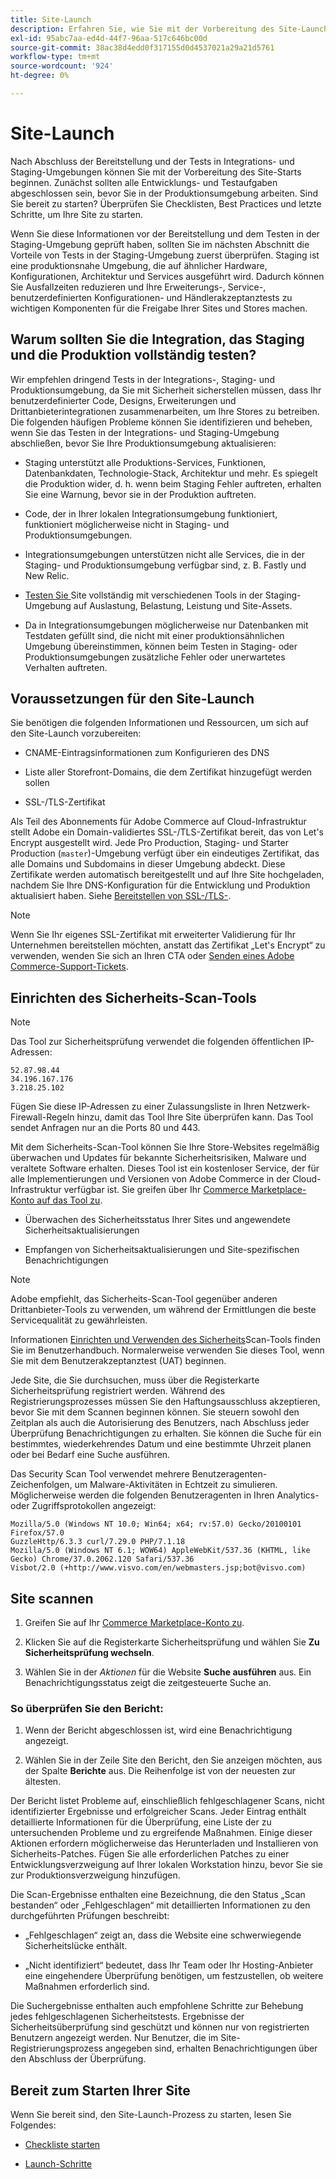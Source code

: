 ```yaml
---
title: Site-Launch
description: Erfahren Sie, wie Sie mit der Vorbereitung des Site-Launches beginnen.
exl-id: 95abc7aa-ed4d-44f7-96aa-517c646bc00d
source-git-commit: 38ac38d4edd0f317155d0d4537021a29a21d5761
workflow-type: tm+mt
source-wordcount: '924'
ht-degree: 0%

---
```


# Site-Launch

Nach Abschluss der Bereitstellung und der Tests in Integrations- und Staging-Umgebungen können Sie mit der Vorbereitung des Site-Starts beginnen. Zunächst sollten alle Entwicklungs- und Testaufgaben abgeschlossen sein, bevor Sie in der Produktionsumgebung arbeiten. Sind Sie bereit zu starten? Überprüfen Sie Checklisten, Best Practices und letzte Schritte, um Ihre Site zu starten.

Wenn Sie diese Informationen vor der Bereitstellung und dem Testen in der Staging-Umgebung geprüft haben, sollten Sie im nächsten Abschnitt die Vorteile von Tests in der Staging-Umgebung zuerst überprüfen. Staging ist eine produktionsnahe Umgebung, die auf ähnlicher Hardware, Konfigurationen, Architektur und Services ausgeführt wird. Dadurch können Sie Ausfallzeiten reduzieren und Ihre Erweiterungs-, Service-, benutzerdefinierten Konfigurationen- und Händlerakzeptanztests zu wichtigen Komponenten für die Freigabe Ihrer Sites und Stores machen.

## Warum sollten Sie die Integration, das Staging und die Produktion vollständig testen?

Wir empfehlen dringend Tests in der Integrations-, Staging- und Produktionsumgebung, da Sie mit Sicherheit sicherstellen müssen, dass Ihr benutzerdefinierter Code, Designs, Erweiterungen und Drittanbieterintegrationen zusammenarbeiten, um Ihre Stores zu betreiben. Die folgenden häufigen Probleme können Sie identifizieren und beheben, wenn Sie das Testen in der Integrations- und Staging-Umgebung abschließen, bevor Sie Ihre Produktionsumgebung aktualisieren:

- Staging unterstützt alle Produktions-Services, Funktionen, Datenbankdaten, Technologie-Stack, Architektur und mehr. Es spiegelt die Produktion wider, d. h. wenn beim Staging Fehler auftreten, erhalten Sie eine Warnung, bevor sie in der Produktion auftreten.

- Code, der in Ihrer lokalen Integrationsumgebung funktioniert, funktioniert möglicherweise nicht in Staging- und Produktionsumgebungen.

- Integrationsumgebungen unterstützen nicht alle Services, die in der Staging- und Produktionsumgebung verfügbar sind, z. B. Fastly und New Relic.

- [Testen Sie ](../test/guidance.md) Site vollständig mit verschiedenen Tools in der Staging-Umgebung auf Auslastung, Belastung, Leistung und Site-Assets.

- Da in Integrationsumgebungen möglicherweise nur Datenbanken mit Testdaten gefüllt sind, die nicht mit einer produktionsähnlichen Umgebung übereinstimmen, können beim Testen in Staging- oder Produktionsumgebungen zusätzliche Fehler oder unerwartetes Verhalten auftreten.

## Voraussetzungen für den Site-Launch

Sie benötigen die folgenden Informationen und Ressourcen, um sich auf den Site-Launch vorzubereiten:

- CNAME-Eintragsinformationen zum Konfigurieren des DNS

- Liste aller Storefront-Domains, die dem Zertifikat hinzugefügt werden sollen

- SSL-/TLS-Zertifikat

Als Teil des Abonnements für Adobe Commerce auf Cloud-Infrastruktur stellt Adobe ein Domain-validiertes SSL-/TLS-Zertifikat bereit, das von Let&#39;s Encrypt ausgestellt wird. Jede Pro Production, Staging- und Starter Production (`master`)-Umgebung verfügt über ein eindeutiges Zertifikat, das alle Domains und Subdomains in dieser Umgebung abdeckt. Diese Zertifikate werden automatisch bereitgestellt und auf Ihre Site hochgeladen, nachdem Sie Ihre DNS-Konfiguration für die Entwicklung und Produktion aktualisiert haben. Siehe [Bereitstellen von SSL-/TLS-](../cdn/fastly-configuration.md#provision-ssltls-certificates).

>[!NOTE]
>
>Wenn Sie Ihr eigenes SSL-Zertifikat mit erweiterter Validierung für Ihr Unternehmen bereitstellen möchten, anstatt das Zertifikat „Let&#39;s Encrypt“ zu verwenden, wenden Sie sich an Ihren CTA oder [Senden eines Adobe Commerce-Support-Tickets](https://experienceleague.adobe.com/docs/commerce-knowledge-base/kb/help-center-guide/magento-help-center-user-guide.html?lang=de#submit-ticket).

## Einrichten des Sicherheits-Scan-Tools

>[!NOTE]
>
>Das Tool zur Sicherheitsprüfung verwendet die folgenden öffentlichen IP-Adressen:
>
>```text
>52.87.98.44
>34.196.167.176
>3.218.25.102
>```
>
>Fügen Sie diese IP-Adressen zu einer Zulassungsliste in Ihren Netzwerk-Firewall-Regeln hinzu, damit das Tool Ihre Site überprüfen kann. Das Tool sendet Anfragen nur an die Ports 80 und 443.

Mit dem Sicherheits-Scan-Tool können Sie Ihre Store-Websites regelmäßig überwachen und Updates für bekannte Sicherheitsrisiken, Malware und veraltete Software erhalten. Dieses Tool ist ein kostenloser Service, der für alle Implementierungen und Versionen von Adobe Commerce in der Cloud-Infrastruktur verfügbar ist. Sie greifen über Ihr [Commerce Marketplace-Konto auf das Tool zu](https://account.magento.com/customer/account/login).

- Überwachen des Sicherheitsstatus Ihrer Sites und angewendete Sicherheitsaktualisierungen

- Empfangen von Sicherheitsaktualisierungen und Site-spezifischen Benachrichtigungen

>[!NOTE]
>
>Adobe empfiehlt, das Sicherheits-Scan-Tool gegenüber anderen Drittanbieter-Tools zu verwenden, um während der Ermittlungen die beste Servicequalität zu gewährleisten.

Informationen [ Einrichten und Verwenden des Sicherheits](https://experienceleague.adobe.com/de/docs/commerce-admin/systems/security/security-scan)Scan-Tools finden Sie im Benutzerhandbuch. Normalerweise verwenden Sie dieses Tool, wenn Sie mit dem Benutzerakzeptanztest (UAT) beginnen.

Jede Site, die Sie durchsuchen, muss über die Registerkarte Sicherheitsprüfung registriert werden. Während des Registrierungsprozesses müssen Sie den Haftungsausschluss akzeptieren, bevor Sie mit dem Scannen beginnen können. Sie steuern sowohl den Zeitplan als auch die Autorisierung des Benutzers, nach Abschluss jeder Überprüfung Benachrichtigungen zu erhalten. Sie können die Suche für ein bestimmtes, wiederkehrendes Datum und eine bestimmte Uhrzeit planen oder bei Bedarf eine Suche ausführen.

Das Security Scan Tool verwendet mehrere Benutzeragenten-Zeichenfolgen, um Malware-Aktivitäten in Echtzeit zu simulieren. Möglicherweise werden die folgenden Benutzeragenten in Ihren Analytics- oder Zugriffsprotokollen angezeigt:

```text
Mozilla/5.0 (Windows NT 10.0; Win64; x64; rv:57.0) Gecko/20100101 Firefox/57.0
GuzzleHttp/6.3.3 curl/7.29.0 PHP/7.1.18
Mozilla/5.0 (Windows NT 6.1; WOW64) AppleWebKit/537.36 (KHTML, like Gecko) Chrome/37.0.2062.120 Safari/537.36
Visbot/2.0 (+http://www.visvo.com/en/webmasters.jsp;bot@visvo.com)
```

## Site scannen

1. Greifen Sie auf Ihr [Commerce Marketplace-Konto zu](https://account.magento.com/customer/account/login).

1. Klicken Sie auf die Registerkarte Sicherheitsprüfung und wählen Sie **Zu Sicherheitsprüfung wechseln**.

1. Wählen Sie in der _Aktionen_ für die Website **Suche ausführen** aus. Ein Benachrichtigungsstatus zeigt die zeitgesteuerte Suche an.

### So überprüfen Sie den Bericht:

1. Wenn der Bericht abgeschlossen ist, wird eine Benachrichtigung angezeigt.

1. Wählen Sie in der Zeile Site den Bericht, den Sie anzeigen möchten, aus der Spalte **Berichte** aus. Die Reihenfolge ist von der neuesten zur ältesten.

Der Bericht listet Probleme auf, einschließlich fehlgeschlagener Scans, nicht identifizierter Ergebnisse und erfolgreicher Scans. Jeder Eintrag enthält detaillierte Informationen für die Überprüfung, eine Liste der zu untersuchenden Probleme und zu ergreifende Maßnahmen. Einige dieser Aktionen erfordern möglicherweise das Herunterladen und Installieren von Sicherheits-Patches. Fügen Sie alle erforderlichen Patches zu einer Entwicklungsverzweigung auf Ihrer lokalen Workstation hinzu, bevor Sie sie zur Produktionsverzweigung hinzufügen.

Die Scan-Ergebnisse enthalten eine Bezeichnung, die den Status „Scan bestanden“ oder „Fehlgeschlagen“ mit detaillierten Informationen zu den durchgeführten Prüfungen beschreibt:

- „Fehlgeschlagen“ zeigt an, dass die Website eine schwerwiegende Sicherheitslücke enthält.

- „Nicht identifiziert“ bedeutet, dass Ihr Team oder Ihr Hosting-Anbieter eine eingehendere Überprüfung benötigen, um festzustellen, ob weitere Maßnahmen erforderlich sind.

Die Suchergebnisse enthalten auch empfohlene Schritte zur Behebung jedes fehlgeschlagenen Sicherheitstests. Ergebnisse der Sicherheitsüberprüfung sind geschützt und können nur von registrierten Benutzern angezeigt werden. Nur Benutzer, die im Site-Registrierungsprozess angegeben sind, erhalten Benachrichtigungen über den Abschluss der Überprüfung.

## Bereit zum Starten Ihrer Site

Wenn Sie bereit sind, den Site-Launch-Prozess zu starten, lesen Sie Folgendes:

- [Checkliste starten](checklist.md)

- [Launch-Schritte](steps.md)
